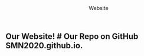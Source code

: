 <html>
  <header> Website</header>
  <body>
    <h2 go to our website</h2>
    <a name="user-content-DanceOpeningPage.html">Our Website!
# Our Repo on GitHub SMN2020.github.io.
      </body>
    </html>
  
